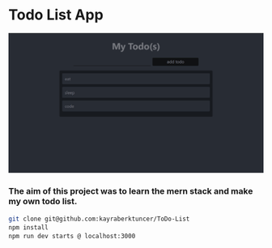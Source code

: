 # Todo List App

![mockup](./mockup.PNG)

### The aim of this project was to learn the mern stack and make my own todo list.

```bash
git clone git@github.com:kayraberktuncer/ToDo-List
npm install
npm run dev starts @ localhost:3000
```
